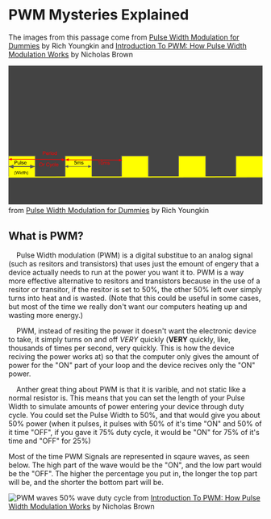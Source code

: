 # PWM Mysteries Explained

The images from this passage come from [Pulse Width Modulation for Dummies](https://youngkin.github.io/post/pulsewidthmodulationraspberrypi/) by Rich Youngkin and [Introduction To PWM: How Pulse Width Modulation Works](https://www.kompulsa.com/introduction-pwm-pulse-width-modulation-works/) by Nicholas Brown


![PWM diagram](images/PWMPulsePeriod.png)
from [Pulse Width Modulation for Dummies](https://youngkin.github.io/post/pulsewidthmodulationraspberrypi/) by Rich Youngkin

## What is PWM?
&nbsp;&nbsp;&nbsp; Pulse Width modulation (PWM) is a digital substitue to an analog signal (such as resitors and transistors) that uses just the emount of engery that a device actually needs to run at the power you want it to. PWM is a way more effective alternative to resitors and transistors because in the use of a resitor or transitor, if the resitor is set to 50%, the other 50% left over simply turns into heat and is wasted. (Note that this could be useful in some cases, but most of the time we really don't want our computers heating up and wasting more energy.) 

&nbsp;&nbsp;&nbsp; PWM, instead of resiting the power it doesn't want the electronic device to take, it simply turns on and off *VERY* quickly (**VERY** quickly, like, thousands of times per second, very quickly. This is how the device reciving the power works at) so that the computer only gives the amount of power for the "ON" part of your loop and the device recives only the "ON" power. 

&nbsp;&nbsp;&nbsp; Anther great thing about PWM is that it is varible, and not static like a normal resistor is. This means that you can set the length of your Pulse Width to simulate amounts of power entering your device through duty cycle. You could set the Pulse Width to 50%, and that would give you about 50% power (when it pulses, it pulses with 50% of it's time "ON" and 50% of it time "OFF", if you gave it 75% duty cycle, it would be "ON" for 75% of it's time and "OFF" for 25%)

Most of the time PWM Signals are represented in sqaure waves, as seen below.
The high part of the wave would be the "ON", and the low part would be the "OFF". The higher the percentage you put in, the longer the top part will be, and the shorter the bottom part will be.

![PWM waves](https://i0.wp.com/www.kompulsa.com/wp-content/uploads/2017/04/PWM-Square-Wave-50-Duty-Cycle.png?ssl=1)
50% wave duty cycle from [Introduction To PWM: How Pulse Width Modulation Works](https://www.kompulsa.com/introduction-pwm-pulse-width-modulation-works/) by Nicholas Brown

